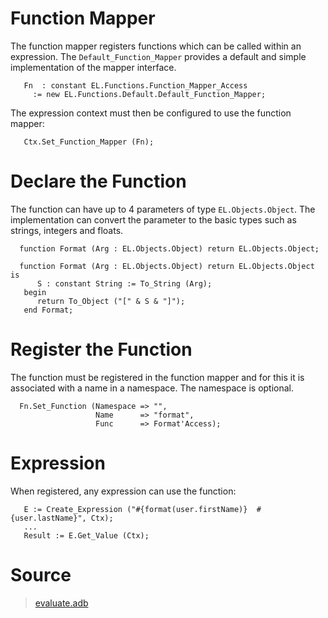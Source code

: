 # Function Mapper #

The function mapper registers functions which can be called within an expression.
The `Default_Function_Mapper` provides a default and simple implementation of
the mapper interface.

```
   Fn  : constant EL.Functions.Function_Mapper_Access
     := new EL.Functions.Default.Default_Function_Mapper;
```

The expression context must then be configured to use the function mapper:

```
   Ctx.Set_Function_Mapper (Fn);
```

# Declare the Function #

The function can have up to 4 parameters of type `EL.Objects.Object`.
The implementation can convert the parameter to the basic types such as strings,
integers and floats.

```
  function Format (Arg : EL.Objects.Object) return EL.Objects.Object;

  function Format (Arg : EL.Objects.Object) return EL.Objects.Object is
      S : constant String := To_String (Arg);
   begin
      return To_Object ("[" & S & "]");
   end Format;
```

# Register the Function #

The function must be registered in the function mapper and for this it is
associated with a name in a namespace.  The namespace is optional.
```
  Fn.Set_Function (Namespace => "",
                   Name      => "format",
                   Func      => Format'Access);
```

# Expression #

When registered, any expression can use the function:

```
   E := Create_Expression ("#{format(user.firstName)}  #{user.lastName}", Ctx);
   ...
   Result := E.Get_Value (Ctx);
```

# Source #

> [evaluate.adb](http://code.google.com/p/ada-el/source/browse/trunk/samples/evaluate.adb)